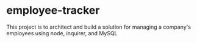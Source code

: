 # employee-tracker
This project is to architect and build a solution for managing a company's employees using node, inquirer, and MySQL

